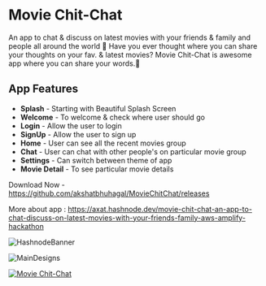 # Movie Chit-Chat 

An app to chat & discuss on latest movies with your friends & family and people all around the world 💬
Have you ever thought where you can share your thoughts on your fav. & latest movies? Movie Chit-Chat is awesome app where you can share your words.💬

## App Features

- **Splash** - Starting with Beautiful Splash Screen
- **Welcome** - To welcome & check where user should go
- **Login** - Allow the user to login
- **SignUp** - Allow the user to sign up
- **Home** - User can see all the recent movies group
- **Chat** - User can chat with other people's on particular movie group
- **Settings** - Can switch between theme of app
- **Movie Detail** - To see particular movie details

Download Now - https://github.com/akshatbhuhagal/MovieChitChat/releases

More about app : 
https://axat.hashnode.dev/movie-chit-chat-an-app-to-chat-discuss-on-latest-movies-with-your-friends-family-aws-amplify-hackathon 

![HashnodeBanner](https://user-images.githubusercontent.com/50077510/193337966-28250aef-42b2-40f8-b143-5d1a57feb5de.png)

![MainDesigns](https://user-images.githubusercontent.com/50077510/193337986-be3c784c-0944-41d8-bb56-cb56c503dcda.png)

[![Movie Chit-Chat](https://yt-embed.herokuapp.com/embed?v=Ukb8Ajzqfe0)](https://www.youtube.com/watch?v=Ukb8Ajzqfe0 "Movie Chit-Chat")

